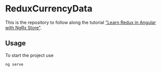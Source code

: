 # ReduxCurrencyData

This is the repository to follow along the tutorial ["Learn Redux in Angular with NgRx Store"](https://malcoded.com/posts/angular-ngrx-guide).

## Usage
To start the project use 

```
ng serve
```
